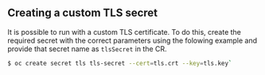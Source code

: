 ## Creating a custom TLS secret

It is possible to run with a custom TLS certificate. To do this, create the required secret with the correct parameters using the folowing example and provide that secret name as `tlsSecret` in the CR.
```bash
$ oc create secret tls tls-secret --cert=tls.crt --key=tls.key`
```
